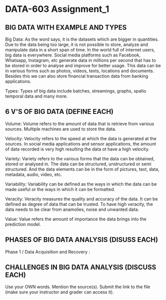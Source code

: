 # DATA-603 Assignment_1


## BIG DATA WITH EXAMPLE AND TYPES

Big Data: As the word says, it is the datasets which are bigger in quantities. Due to the data being too large, it is not possible to store, analyze and manipulate data in a short span of time. In the world full of internet users, big data is everywhere. Social media platforms such as Facebook, Whatsapp, Instagram, etc generate data in millions per second that has to be stored in order to analyse and improve for better usage. This data can be in various forms such as photos, videos, texts, locations and documents. Besides this we can also store financial transaction data from banking applications.

Types: Types of big data include batches, streamings, graphs, spatio temporal data and many more.


## 6 V'S OF BIG DATA (DEFINE EACH)

Volume: Volume refers to the amount of data that is retrieve from various sources. Multiple machines are used to store the data.

Velocity: Velocity refers to the speed at which the data is generated at the sources. In social media applications and sensor applications, the amount of data recorded is very high resulting the data ot have a high velocity.

Variety: Variety refers to the various forms that the data can be obtained, stored or analysed in. The data can be structured, unstructured or semi structured. And the data elements can be in the form of pictures, text, data, metadata, audio, video, etc.

Variability: Variability can be defined as the ways in which the data can be made useful or the ways in which it can be formatted.

Veracity: Veracity measures the quality and accuracy of the data. It can be defined as degree of data that can be trusted. To have high veracity, the data needs to be clear from anamolies, noise and unwanted data.

Value: Value refers the amount of importance the data brings into the prediction model.


## PHASES OF BIG DATA ANALYSIS (DISUSS EACH)

Phase 1 / Data Acquisition and Recovery : 

## CHALLENGES IN BIG DATA ANALYSIS (DISCUSS EACH)


Use your OWN words. Mention the source(s).
Submit the link to the file (make sure your instructor and grader can access it).
